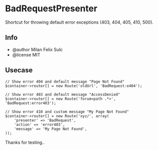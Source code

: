 # BadRequestPresenter

Shortcut for throwing default error exceptions (403, 404, 405, 410, 500).

## Info

* @author Milan Felix Sulc
* @license MIT

## Usecase

    // Show error 404 and default message "Page Not Found"
    $container->router[] = new Route('oldUrl', 'BadRequest:e404');

    // Show error 403 and default message "AccessDenied"
    $container->router[] = new Route('forum<path .*>', 'BadRequest:error403');

    // Show error 410 and custom message "My Page Not Found"
    $container->router[] = new Route('xyz/', array(
		'presenter' => 'BadRequest',
    	'action' => 'error403',
    	'message' => 'My Page Not Found',
	));

Thanks for testing..